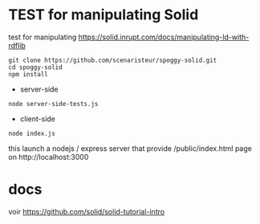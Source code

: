 # TEST for manipulating Solid

test for manipulating https://solid.inrupt.com/docs/manipulating-ld-with-rdflib

```
git clone https://github.com/scenaristeur/spoggy-solid.git
cd spoggy-solid
npm install

```

- server-side

```
node server-side-tests.js

```

- client-side

```
node index.js

```
this launch a nodejs / express server that provide /public/index.html page on http://localhost:3000


# docs
voir https://github.com/solid/solid-tutorial-intro
